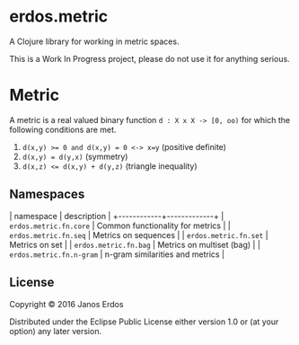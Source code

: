 # erdos.metric

A Clojure library for working in metric spaces.

This is a Work In Progress project, please do not use it for anything serious.

# Metric

A metric is a real valued binary function `d : X x X -> [0, oo)` for which the following conditions are met.

1. `d(x,y) >= 0 and d(x,y) = 0 <-> x=y` (positive definite)
2. `d(x,y) = d(y,x)` (symmetry)
3. `d(x,z) <= d(x,y) + d(y,z)` (triangle inequality)

## Namespaces

|  namespace | description |
+------------+-------------+
| `erdos.metric.fn.core` | Common functionality for metrics |
| `erdos.metric.fn.seq`  | Metrics on sequences  |
| `erdos.metric.fn.set` | Metrics on set |
| `erdos.metric.fn.bag` | Metrics on multiset (bag) |
| `erdos.metric.fn.n-gram` | n-gram similarities and metrics |

## License

Copyright © 2016 Janos Erdos

Distributed under the Eclipse Public License either version 1.0 or (at
your option) any later version.

